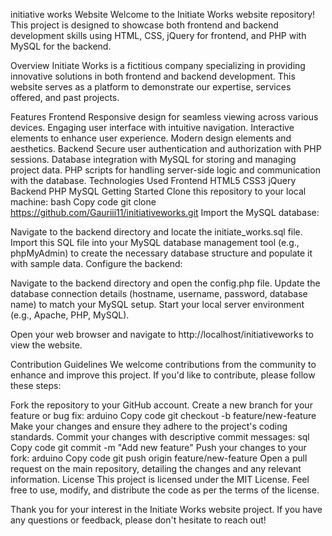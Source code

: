 initiative works Website
Welcome to the Initiate Works website repository! This project is designed to showcase both frontend and backend development skills using HTML, CSS, jQuery for frontend, and PHP with MySQL for the backend.

Overview
Initiate Works is a fictitious company specializing in providing innovative solutions in both frontend and backend development. This website serves as a platform to demonstrate our expertise, services offered, and past projects.

Features
Frontend
Responsive design for seamless viewing across various devices.
Engaging user interface with intuitive navigation.
Interactive elements to enhance user experience.
Modern design elements and aesthetics.
Backend
Secure user authentication and authorization with PHP sessions.
Database integration with MySQL for storing and managing project data.
PHP scripts for handling server-side logic and communication with the database.
Technologies Used
Frontend
HTML5
CSS3
jQuery
Backend
PHP
MySQL
Getting Started
Clone this repository to your local machine:
bash
Copy code
git clone https://github.com/Gauriii11/initiativeworks.git
Import the MySQL database:

Navigate to the backend directory and locate the initiate_works.sql file.
Import this SQL file into your MySQL database management tool (e.g., phpMyAdmin) to create the necessary database structure and populate it with sample data.
Configure the backend:

Navigate to the backend directory and open the config.php file.
Update the database connection details (hostname, username, password, database name) to match your MySQL setup.
Start your local server environment (e.g., Apache, PHP, MySQL).

Open your web browser and navigate to http://localhost/initiativeworks to view the website.

Contribution Guidelines
We welcome contributions from the community to enhance and improve this project. If you'd like to contribute, please follow these steps:

Fork the repository to your GitHub account.
Create a new branch for your feature or bug fix:
arduino
Copy code
git checkout -b feature/new-feature
Make your changes and ensure they adhere to the project's coding standards.
Commit your changes with descriptive commit messages:
sql
Copy code
git commit -m "Add new feature"
Push your changes to your fork:
arduino
Copy code
git push origin feature/new-feature
Open a pull request on the main repository, detailing the changes and any relevant information.
License
This project is licensed under the MIT License. Feel free to use, modify, and distribute the code as per the terms of the license.

Thank you for your interest in the Initiate Works website project. If you have any questions or feedback, please don't hesitate to reach out!







